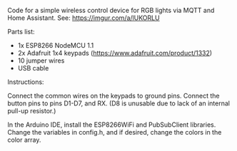 Code for a simple wireless control device for RGB lights via MQTT and Home Assistant. See: https://imgur.com/a/lUKORLU

Parts list:
* 1x ESP8266 NodeMCU 1.1
* 2x Adafruit 1x4 keypads (https://www.adafruit.com/product/1332)
* 10 jumper wires
* USB cable

Instructions:

Connect the common wires on the keypads to ground pins. Connect the button pins to pins D1-D7, and RX. (D8 is unusable due to lack of an internal pull-up resistor.)

In the Arduino IDE, install the ESP8266WiFi and PubSubClient libraries.
Change the variables in config.h, and if desired, change the colors in the color array.
